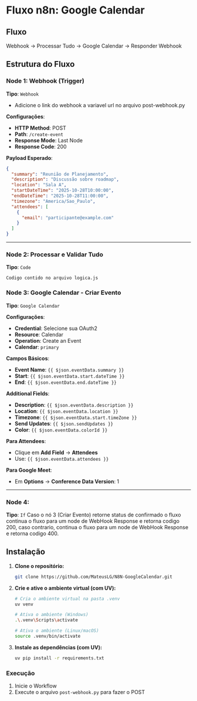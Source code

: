 # Fluxo n8n: Google Calendar

## Fluxo 
Webhook → Processar Tudo → Google Calendar → Responder Webhook

## Estrutura do Fluxo

### Node 1: Webhook (Trigger)
**Tipo**: `Webhook`
- Adicione o link do webhook a variavel url no arquivo post-webhook.py

**Configurações**:
- **HTTP Method**: POST
- **Path**: `/create-event`
- **Response Mode**: Last Node
- **Response Code**: 200

**Payload Esperado**:
```json
{
  "summary": "Reunião de Planejamento",
  "description": "Discussão sobre roadmap",
  "location": "Sala A",
  "startDateTime": "2025-10-28T10:00:00",
  "endDateTime": "2025-10-28T11:00:00",
  "timezone": "America/Sao_Paulo",
  "attendees": [
    {
      "email": "participante@example.com"
    }
  ]
}
```

---

### Node 2: Processar e Validar Tudo
**Tipo**: `Code`

```
Codigo contido no arquivo logica.js
```

### Node 3: Google Calendar - Criar Evento
**Tipo**: `Google Calendar`

**Configurações**:
- **Credential**: Selecione sua OAuth2
- **Resource**: Calendar
- **Operation**: Create an Event
- **Calendar**: `primary`

**Campos Básicos**:
- **Event Name**: `{{ $json.eventData.summary }}`
- **Start**: `{{ $json.eventData.start.dateTime }}`
- **End**: `{{ $json.eventData.end.dateTime }}`

**Additional Fields**:
- **Description**: `{{ $json.eventData.description }}`
- **Location**: `{{ $json.eventData.location }}`
- **Timezone**: `{{ $json.eventData.start.timeZone }}`
- **Send Updates**: `{{ $json.sendUpdates }}`
- **Color**: `{{ $json.eventData.colorId }}`

**Para Attendees**:
- Clique em **Add Field** → **Attendees**
- Use: `{{ $json.eventData.attendees }}`

**Para Google Meet**:
- Em **Options** → **Conference Data Version**: 1

---

### Node 4: 
**Tipo**: `If`
Caso o nó 3 (Criar Evento) retorne status de confirmado o fluxo continua o fluxo para um node de WebHook Response e retorna codigo 200, caso contrario, continua o fluxo para um node de WebHook Response e retorna codigo 400.

## Instalação

1.  **Clone o repositório:**
    ```bash
    git clone https://github.com/MateusLG/N8N-GoogleCalendar.git
    ```

2.  **Crie e ative o ambiente virtual (com UV):**
    ```bash
    # Cria o ambiente virtual na pasta .venv
    uv venv
    
    # Ativa o ambiente (Windows)
    .\.venv\Scripts\activate
    
    # Ativa o ambiente (Linux/macOS)
    source .venv/bin/activate
    ```

3.  **Instale as dependências (com UV):**
    ```bash
    uv pip install -r requirements.txt
    ```
  
### Execução

1. Inicie o Workflow
2. Execute o arquivo ```post-webhook.py``` para fazer o POST
